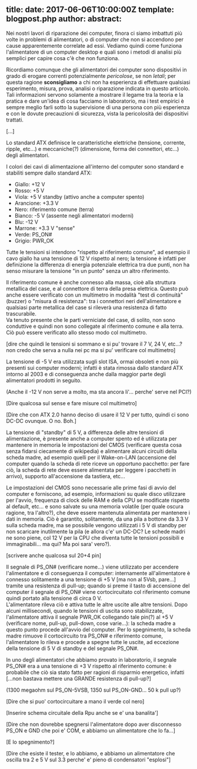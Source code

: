 title: 
date: 2017-06-06T10:00:00Z
template: blogpost.php
author: 
abstract: 
---
Nei nostri lavori di riparazione dei computer, finora ci siamo imbattuti più volte in problemi di alimentatori, o di computer che non si accendono per cause apparentemente correlate ad essi. Vediamo quindi come funziona l'alimentatore di un computer desktop e quali sono i metodi di analisi più semplici per capire cosa c'è che non funziona.

Ricordiamo comunque che gli alimentatori dei computer sono dispositivi in grado di erogare correnti potenzialmente *pericolose*, se non *letali*; per questa ragione **sconsigliamo** a chi non ha esperienza di effettuare qualsiasi esperimento, misura, prova, analisi o riparazione indicata in questo articolo. Tali informazioni servono solamente a mostrare il legame tra la teoria e la pratica e dare un'idea di cosa facciamo in laboratorio, ma i test empirici è sempre meglio farli sotto la supervisione di una persona con più esperienza e con le dovute precauzioni di sicurezza, vista la pericolosità dei dispositivi trattati.

\[...]

Lo standard ATX definisce le caratteristiche elettriche (tensione, corrente, ripple, etc...) e meccaniche(?) (dimensione, forma dei connettori, etc...) degli alimentatori.

I colori dei cavi di alimentazione all'interno del computer sono standard e stabiliti sempre dallo standard ATX:

* Giallo: +12 V
* Rosso: +5 V
* Viola: +5 V standby (attivo anche a computer spento)
* Arancione: +3.3 V
* Nero: riferimento comune (terra)
* Bianco: -5 V (assente negli alimentatori moderni)
* Blu: -12 V
* Marrone: +3.3 V "sense"
* Verde: PS_ON#
* Grigio: PWR_OK

Tutte le tensioni si intendono "rispetto al riferimento comune", ad esempio il cavo giallo ha una tensione di 12 V rispetto al nero; la tensione è infatti per definizione la differenza di energia potenziale elettrica tra due punti, non ha senso misurare la tensione "in un punto" senza un altro riferimento.

Il riferimento comune è anche connesso alla massa, cioè alla struttura metallica del case, e al connettore di terra della presa elettrica. Questo può anche essere verificato con un multimetro in modalità "test di continuità" (buzzer) o "misura di resistenza": tra i connettori neri dell'alimentatore e qualsiasi parte metallica del case si rileverà una resistenza di fatto trascurabile.  
Va tenuto presente che le parti verniciate del case, di solito, non sono conduttive e quindi non sono collegate al riferimento comune e alla terra. Ciò può essere verificato allo stesso modo col multimetro.

\[dire che quindi le tensioni si sommano e si pu' trovare il 7 V, 24 V, etc...? non credo che serva a nulla nei pc ma si pu' verificare col multimetro]

La tensione di -5 V era utilizzata sugli slot ISA, ormai obsoleti e non più presenti sui computer moderni; infatti è stata rimossa dallo standard ATX intorno al 2003 e di conseguenza anche dalla maggior parte degli alimentatori prodotti in seguito.

(Anche il -12 V non serve a molto, ma sta ancora li'... perche' serve nel PCI?)

\[Dire qualcosa sul sense e fare misure col multimetro]

\[Dire che con ATX 2.0 hanno deciso di usare il 12 V per tutto, quindi ci sono DC-DC ovunque. O no. Boh.]

La tensione di "standby" di 5 V, a differenza delle altre tensioni di alimentazione, è presente anche a computer spento ed è utilizzata per mantenere in memoria le impostazioni del CMOS (verificare questa cosa senza fidarsi ciecamente di wikipedia) e alimentare alcuni circuiti della scheda madre, ad esempio quelli per il Wake-on-LAN (accensione del computer quando la scheda di rete riceve un opportuno pacchetto: per fare ciò, la scheda di rete deve essere alimentata per leggere i pacchetti in arrivo), supporto all'accensione da tastiera, etc...

Le impostazioni del CMOS sono necessarie alle prime fasi di avvio del computer e forniscono, ad esempio, informazioni su quale disco utilizzare per l'avvio, frequenza di clock delle RAM e della CPU se modificate rispetto al default, etc... e sono salvate su una memoria volatile (per quale oscura ragione, tra l'altro?), che deve essere mantenuta alimentata per mantenere i dati in memoria. Ciò è garantito, solitamente, da una pila a bottone da 3.3 V sulla scheda madre, ma se possibile vengono utilizzati i 5 V di standby per non scaricare inutilmente la pila (e allora c'e' un DC-DC? Le schede madri ne sono piene, col 12 V per la CPU che diventa tutte le tensioni possibili e immaginabili... ma qui? Ma poi sara' vero?).

\[scrivere anche qualcosa sul 20+4 pin]

Il segnale di PS_ON# (verificare nome...) viene utilizzato per accendere l'alimentatore e di conseguenza il computer: internamente all'alimentatore è connesso solitamente a una tensione di +5 V \[ma non al 5Vsb, pare...] tramite una resistenza di pull-up; quando si preme il tasto di accensione del computer il segnale di PS_ON# viene cortocircuitato col riferimento comune quindi portato alla tensione di circa 0 V.  
L'alimentatore rileva ciò e attiva tutte le altre uscite alle altre tensioni. Dopo alcuni millisecondi, quando le tensioni di uscita sono stabilizzate, l'alimentatore attiva il segnale PWR_OK collegando tale pin(?) al +5 V (verificare nome, pull-up, pull-down, cose varie...): la scheda madre a questo punto procede all'avvio del computer.
Per lo spegnimento, la scheda madre rimuove il cortocircuito tra PS_ON# e riferimento comune, l'alimentatore lo rileva e procede a spegne tutte le uscite, ad eccezione della tensione di 5 V di standby e del segnale PS_ON#.

In uno degli alimentatori che abbiamo provato in laboratorio, il segnale PS_ON# era a una tensione di +3 V rispetto al riferimento comune: è probabile che ciò sia stato fatto per ragioni di risparmio energetico, infatti \[...non bastava mettere una GRANDE resistenza di pull-up?]

(1300 megaohm sul PS_ON-5VSB, 1350 sul PS_ON-GND... 50 k pull up?)

\[Dire che si puo' cortocircuitare a mano il verde col nero]

\[Inserire schema circuitale della Rpu anche se e' una banalita']

\[Dire che non dovrebbe spegnersi l'alimentatore dopo aver disconnesso PS_ON e GND che poi e' COM, e abbiamo un alimentatore che lo fa...]

\[E lo spegnimento?]

\[Dire che esiste il tester, e lo abbiamo, e abbiamo un alimentatore che oscilla tra 2 e 5 V sul 3.3 perche' e' pieno di condensatori "esplosi"]
